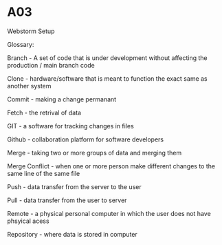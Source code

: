 # A03
Webstorm Setup 






Glossary:

Branch - A set of code that is under development without affecting the production / main branch code

Clone - hardware/software that is meant to function the exact same as another system

Commit - making a change permanant 

Fetch - the retrival of data

GIT - a software for tracking changes in files 

Github - collaboration platform for software developers  

Merge - taking two or more groups of data and merging them

Merge Conflict - when one or more person make different changes to the same line of the same file

Push - data transfer from the server to the user

Pull - data transfer from the user to server
 
Remote - a physical personal computer in which the user does not have phsyical acess

Repository - where data is stored in computer
